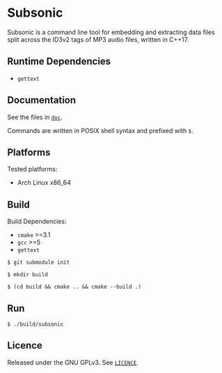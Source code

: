 # Subsonic

Subsonic is a command line tool for embedding and extracting data files split across the ID3v2 tags of MP3 audio files, written in C++17.

## Runtime Dependencies

- `gettext`

## Documentation

See the files in [`doc`](doc).

Commands are written in POSIX shell syntax and prefixed with `$`.

## Platforms

Tested platforms:
- Arch Linux x86_64

## Build

Build Dependencies:
- `cmake` >=3.1
- `gcc` >=5
- `gettext`

`$ git submodule init`

`$ mkdir build`

`$ (cd build && cmake .. && cmake --build .)`

## Run

`$ ./build/subsonic`

## Licence

Released under the GNU GPLv3. See [`LICENCE`](LICENCE).
